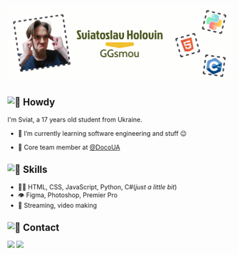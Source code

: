 # <a href="https://chsw.pp.ua/" target="_blank">![Sviatoslav Holovin](header.png)</a>

## <img src="https://media.giphy.com/media/hvRJCLFzcasrR4ia7z/giphy.gif" width="3%" alt="👋"> Howdy
I'm Sviat, a 17 years old student from Ukraine.

- 🧭 I’m currently learning software engineering and stuff 😉

- 👥 Core team member at [@DocoUA](https://github.com/DocoUA)

## <img src="https://media.tenor.com/tkpOfRTT21UAAAAi/flexed-biceps-joypixels.gif" width="3%" alt="💪"> Skills
- 👨‍💻 HTML, CSS, JavaScript, Python, C#(_just a little bit_)
- 👁️ Figma, Photoshop, Premier Pro 
- 🎤 Streaming, video making

## <img src="https://static.tildacdn.com/tild3665-6438-4332-a430-633965613961/Call-Me-Hand.gif" width="3%" alt="🤙"> Contact
[<img src="https://img.shields.io/badge/YouTube-FF0000?style=for-the-badge&logo=youtube&logoColor=white" width="20%">](https://www.youtube.com/channel/UCNJSflCc38h3aSz3zkBt5DA)
[<img src="https://img.shields.io/badge/Discord-7289DA?style=for-the-badge&logo=discord&logoColor=white" width="20%">](https://www.youtube.com/channel/UCNJSflCc38h3aSz3zkBt5DA)
